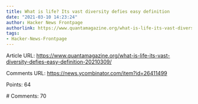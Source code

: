 ```yaml
---
title: What is life? Its vast diversity defies easy definition
date: "2021-03-10 14:23:24"
author: Hacker News Frontpage
authorlink: https://www.quantamagazine.org/what-is-life-its-vast-diversity-defies-easy-definition-20210309/
tags:
- Hacker-News-Frontpage
---
```


<p>Article URL: <a href="https://www.quantamagazine.org/what-is-life-its-vast-diversity-defies-easy-definition-20210309/">https://www.quantamagazine.org/what-is-life-its-vast-diversity-defies-easy-definition-20210309/</a></p>
<p>Comments URL: <a href="https://news.ycombinator.com/item?id=26411499">https://news.ycombinator.com/item?id=26411499</a></p>
<p>Points: 64</p>
<p># Comments: 70</p>
